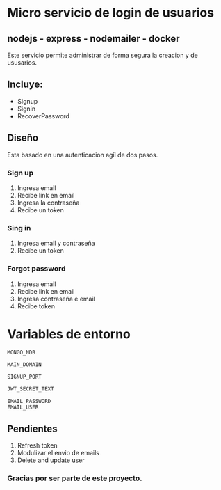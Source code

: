 # Micro servicio de login de usuarios

## nodejs - express - nodemailer - docker

Este servicio permite administrar de forma segura la creacion y de ususarios.

## Incluye:

- Signup
- Signin
- RecoverPassword

## Diseño

Esta basado en una autenticacion agíl de dos pasos.

### Sign up

1. Ingresa email
2. Recibe link en email
3. Ingresa la contraseña
4. Recibe un token

### Sing in

1. Ingresa email y contraseña
2. Recibe un token

### Forgot password

1. Ingresa email
2. Recibe link en email
3. Ingresa contraseña e email
4. Recibe token

# Variables de entorno

    MONGO_NDB

    MAIN_DOMAIN

    SIGNUP_PORT

    JWT_SECRET_TEXT

    EMAIL_PASSWORD
    EMAIL_USER

## Pendientes

1. Refresh token
2. Modulizar el envio de emails
3. Delete and update user

### Gracias por ser parte de este proyecto. 
